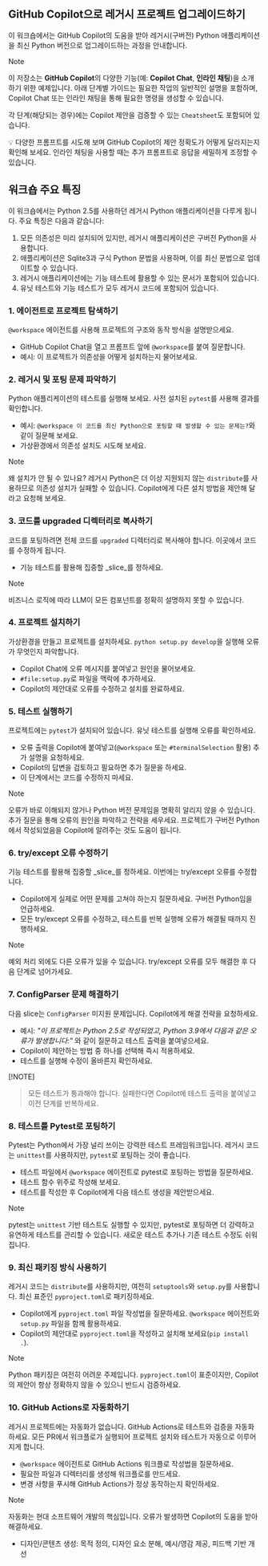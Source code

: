 ## GitHub Copilot으로 레거시 프로젝트 업그레이드하기

이 워크숍에서는 GitHub Copilot의 도움을 받아 레거시(구버전) Python 애플리케이션을 최신 Python 버전으로 업그레이드하는 과정을 안내합니다.

> [!NOTE]
> 이 저장소는 **GitHub Copilot**의 다양한 기능(예: **Copilot Chat**, **인라인 채팅**)을 소개하기 위한 예제입니다. 아래 단계별 가이드는 필요한 작업의 일반적인 설명을 포함하며, Copilot Chat 또는 인라인 채팅을 통해 필요한 명령을 생성할 수 있습니다.
>
> 각 단계(해당되는 경우)에는 Copilot 제안을 검증할 수 있는 `Cheatsheet`도 포함되어 있습니다.
>
> 💡 다양한 프롬프트를 시도해 보며 GitHub Copilot의 제안 정확도가 어떻게 달라지는지 확인해 보세요. 인라인 채팅을 사용할 때는 추가 프롬프트로 응답을 세밀하게 조정할 수 있습니다.

## 워크숍 주요 특징

이 워크숍에서는 Python 2.5를 사용하던 레거시 Python 애플리케이션을 다루게 됩니다. 주요 특징은 다음과 같습니다:

1. 모든 의존성은 미리 설치되어 있지만, 레거시 애플리케이션은 구버전 Python을 사용합니다.
1. 애플리케이션은 Sqlite3과 구식 Python 문법을 사용하며, 이를 최신 문법으로 업데이트할 수 있습니다.
1. 레거시 애플리케이션에는 기능 테스트에 활용할 수 있는 문서가 포함되어 있습니다.
1. 유닛 테스트와 기능 테스트가 모두 레거시 코드에 포함되어 있습니다.

### 1. 에이전트로 프로젝트 탐색하기

`@workspace` 에이전트를 사용해 프로젝트의 구조와 동작 방식을 설명받으세요.

- GitHub Copilot Chat을 열고 프롬프트 앞에 `@workspace`를 붙여 질문합니다.
- 예시: 이 프로젝트가 의존성을 어떻게 설치하는지 물어보세요.

### 2. 레거시 및 포팅 문제 파악하기

Python 애플리케이션의 테스트를 실행해 보세요. 사전 설치된 `pytest`를 사용해 결과를 확인합니다.

- 예시: `@workspace 이 코드를 최신 Python으로 포팅할 때 발생할 수 있는 문제는?`와 같이 질문해 보세요.
- 가상환경에서 의존성 설치도 시도해 보세요.

> [!NOTE]
> 왜 설치가 안 될 수 있나요? 레거시 Python은 더 이상 지원되지 않는 `distribute`를 사용하므로 의존성 설치가 실패할 수 있습니다. Copilot에게 다른 설치 방법을 제안해 달라고 요청해 보세요.

### 3. 코드를 upgraded 디렉터리로 복사하기

코드를 포팅하려면 전체 코드를 `upgraded` 디렉터리로 복사해야 합니다. 이곳에서 코드를 수정하게 됩니다.

- 기능 테스트를 활용해 집중할 _slice_를 정하세요.

> [!NOTE]
> 비즈니스 로직에 따라 LLM이 모든 컴포넌트를 정확히 설명하지 못할 수 있습니다.

### 4. 프로젝트 설치하기

가상환경을 만들고 프로젝트를 설치하세요. `python setup.py develop`을 실행해 오류가 무엇인지 파악합니다.

- Copilot Chat에 오류 메시지를 붙여넣고 원인을 물어보세요.
- `#file:setup.py`로 파일을 맥락에 추가하세요.
- Copilot의 제안대로 오류를 수정하고 설치를 완료하세요.

### 5. 테스트 실행하기

프로젝트에는 `pytest`가 설치되어 있습니다. 유닛 테스트를 실행해 오류를 확인하세요.

- 오류 출력을 Copilot에 붙여넣고(`@workspace` 또는 `#terminalSelection` 활용) 추가 설명을 요청하세요.
- Copilot의 답변을 검토하고 필요하면 추가 질문을 하세요.
- 이 단계에서는 코드를 수정하지 마세요.

> [!NOTE]
> 오류가 바로 이해되지 않거나 Python 버전 문제임을 명확히 알리지 않을 수 있습니다. 추가 질문을 통해 오류의 원인을 파악하고 전략을 세우세요. 프로젝트가 구버전 Python에서 작성되었음을 Copilot에 알려주는 것도 도움이 됩니다.

### 6. try/except 오류 수정하기

기능 테스트를 활용해 집중할 _slice_를 정하세요. 이번에는 try/except 오류를 수정합니다.

- Copilot에게 실제로 어떤 문제를 고쳐야 하는지 질문하세요. 구버전 Python임을 언급하세요.
- 모든 try/except 오류를 수정하고, 테스트를 반복 실행해 오류가 해결될 때까지 진행하세요.

> [!NOTE]
> 예외 처리 외에도 다른 오류가 있을 수 있습니다. try/except 오류를 모두 해결한 후 다음 단계로 넘어가세요.

### 7. ConfigParser 문제 해결하기

다음 slice는 `ConfigParser` 미지원 문제입니다. Copilot에게 해결 전략을 요청하세요.

- 예시: _"이 프로젝트는 Python 2.5로 작성되었고, Python 3.9에서 다음과 같은 오류가 발생합니다:"_ 와 같이 질문하고 테스트 출력을 붙여넣으세요.
- Copilot이 제안하는 방법 중 하나를 선택해 즉시 적용하세요.
- 테스트를 실행해 수정이 올바른지 확인하세요.

[!NOTE]
> 모든 테스트가 통과해야 합니다. 실패한다면 Copilot에 테스트 출력을 붙여넣고 이전 단계를 반복하세요.

### 8. 테스트를 Pytest로 포팅하기

Pytest는 Python에서 가장 널리 쓰이는 강력한 테스트 프레임워크입니다. 레거시 코드는 `unittest`를 사용하지만, `pytest`로 포팅하는 것이 좋습니다.

- 테스트 파일에서 `@workspace` 에이전트로 pytest로 포팅하는 방법을 질문하세요.
- 테스트 함수 위주로 작성해 보세요.
- 테스트를 작성한 후 Copilot에게 다음 테스트 생성을 제안받으세요.

> [!NOTE]
> pytest는 `unittest` 기반 테스트도 실행할 수 있지만, pytest로 포팅하면 더 강력하고 유연하게 테스트를 관리할 수 있습니다. 새로운 테스트 추가나 기존 테스트 수정도 쉬워집니다.

### 9. 최신 패키징 방식 사용하기

레거시 코드는 `distribute`를 사용하지만, 여전히 `setuptools`와 `setup.py`를 사용합니다. 최신 표준인 `pyproject.toml`로 패키징하세요.

- Copilot에게 `pyproject.toml` 파일 작성법을 질문하세요. `@workspace` 에이전트와 `setup.py` 파일을 함께 활용하세요.
- Copilot의 제안대로 `pyproject.toml`을 작성하고 설치해 보세요(`pip install .`).

> [!NOTE]
> Python 패키징은 여전히 어려운 주제입니다. `pyproject.toml`이 표준이지만, Copilot의 제안이 항상 정확하지 않을 수 있으니 반드시 검증하세요.

### 10. GitHub Actions로 자동화하기

레거시 프로젝트에는 자동화가 없습니다. GitHub Actions로 테스트와 검증을 자동화하세요. 모든 PR에서 워크플로가 실행되어 프로젝트 설치와 테스트가 자동으로 이루어지게 합니다.

- `@workspace` 에이전트로 GitHub Actions 워크플로 작성법을 질문하세요.
- 필요한 파일과 디렉터리를 생성해 워크플로를 만드세요.
- 변경 사항을 푸시해 GitHub Actions가 정상 동작하는지 확인하세요.

> [!NOTE]
> 자동화는 현대 소프트웨어 개발의 핵심입니다. 오류가 발생하면 Copilot의 도움을 받아 해결하세요.
- 디자인/콘텐츠 생성: 목적 정의, 디자인 요소 분해, 예시/영감 제공, 피드백 기반 개선
